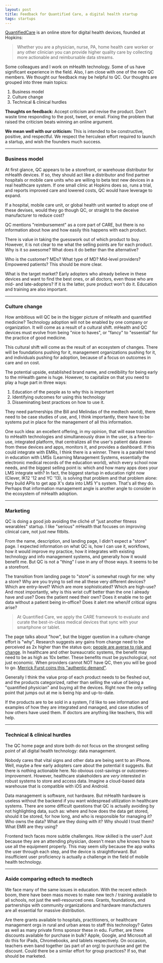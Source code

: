 ```yaml
---
layout: post
title: Feedback for Quantified Care, a digital health startup
tags: startups
---
```


[QuantifiedCare](http://www.quantifiedcare.com/) is an online store for digital health devices, founded at Hopkins:

> Whether you are a physician, nurse, PA, home health care worker or any other clinician you can provide higher quality care by collecting more actionable and reimbursable data streams.

Some colleagues and I work on mHealth technology. Some of us have significant experience in the field. Also, I am close with one of the new QC members. We thought our feedback may be helpful to QC. Our thoughts are grouped into three main topics:

1. Business model
2. Culture change
3. Technical & clinical hurdles

**Thoughts on feedback:** Accept criticism and revise the product. Don't waste time responding to the post, tweet, or email. Fixing the problem that raised the criticism beats winning an online argument.

**We mean well with our criticism:** This is intended to be constructive, positive, and respectful. We respect the herculean effort required to launch a startup, and wish the founders much success.

----------

### Business model

At first glance, QC appears to be a storefront, or warehouse distributor for mHealth devices. If so, they should act like a distributor and find partner hospitals or mobile care units who are willing to beta test new devices in a real healthcare system. If one small clinic at Hopkins does so, runs a trial, and reports improved care and lowered costs, QC would have leverage to expand.

If a hospital, mobile care unit, or global health unit wanted to adopt one of these devises, would they go though QC, or straight to the deceive manufacturer to reduce cost?

QC mentions "reimbursement" as a core part of CARE, but there is no information about how and how easily this happens with each product.

There is value in taking the guesswork out of which product to buy. However, it is not clear to me what the selling points are for each product. Why is it so awesome? What does it do better than the alternative?

Who is the customer? MDs? What type of MD? Mid-level providers? Empowered patients? This should be more clear.

What is the target market? Early adopters who already believe in these devices and want to find the best ones, or all doctors, even those who are mid- and late-adopters? If it is the latter, pure product won't do it. Education and training are also important.

----------

### Culture change

How ambitious will QC be in the bigger picture of mHealth and quantified medicine? Technology adoption will not be enabled by one company or organization. It will come as a result of a cultural shift. mHealth and QC devices must evolve from being "nice to haves", or "fancy" to "essential" for the practice of good medicine.

This cultural shift will come as the result of an ecosystem of changes. There will be foundations pushing for it, management organizations pushing for it, and individuals pushing for adoption, because of a focus on outcomes in care and on cost.

The potential upside, established brand name, and credibility for being early to the mHealth game is huge. However, to capitalize on that you need to play a huge part in three ways:

1. Education of the people as to why this is important
2. Identifying outcomes for using this technology
3. Disseminating best practices on how to use it.

They need partnerships (the Bill and Melindas of the medtech world), there need to be case studies of use, and, I think importantly, there have to be systems put in place for the management of all this information.

One such idea: an excellent offering, in my opinion, that will ease transition to mHealth technologies and simultaneously draw in the user, is a free-to-use, integrated platform, that centralizes all the user's patient data drawn from these devices and apps, monitors it, and provides a dashboard. If this could integrate with EMRs, I think there is a winner. There is a parallel trend in education with LMSs (Learning Management Systems, essentially the electronic medical records of the education world), which every school now needs, and the biggest selling point is: which and how many apps does your LMS integrate with? In fact, the biggest startup in education right now (Clever, IK12 '12 and YC '13), is solving that problem and that problem alone: they build APIs to get app X's data into LMS Y's system. That's all they do. Perhaps that information management angle is another angle to consider in the ecosystem of mHealth adoption.

----------

### Marketing

QC is doing a good job avoiding the cliché of "just another fitness wearables" startup. I like "serious" mHealth that focuses on improving clinical care, not just new fitbits.

From the name, description, and landing page, I didn't expect a "store" page. I expected information on what QC is, how I can use it, workflows, how it would improve my practice, how it integrates with existing technology and info management systems, and generally how it would benefit me. But QC is not a "thing" I use in any of those ways. It seems to be a storefront.

The transition from landing page to "store" is somewhat rough for me: why a store? Why are you trying to sell me all these very different devices? Which are entry-level? Which are more sophisticated? Which are high-use? And most importantly, why is this wrist cuff better than the one I already have and use? Does the patient need their own? Does it enable me to get data without a patient being in-office? Does it alert me when/if critical signs arise?

> At Quantified Care, we apply the CARE framework to evaluate and curate the best-in-class medical devices that sync with your smartphone or tablet.

The page talks about "how", but the bigger question in a culture-change effort is "why". Research suggests any gains from change need to be perceived as 2x higher than the status quo; [people are averse to risk and change](https://en.wikipedia.org/wiki/Loss_aversion). In healthcare and other bureaucratic systems, the benefit may need to be as high as 10x better. These benefits must be pyschological, not just economic. When providers cannot NOT have QC, then you will be good to go. [Merrick Furst coins this "authentic demand"](http://flashpoint.gatech.edu/jobs-you-cant-not-do/).

Generally I think the value prop of each product needs to be fleshed out, and the products categorized, rather than selling the value of being a "quantified physician" and buying all the devices. Right now the only selling point that jumps out at me is being hip and up-to-date.

If the products are to be sold in a system, I'd like to see information and examples of how they are integrated and managed, and case studies of how others have used them. If doctors are anything like teachers, this will help.

----------

### Technical & clinical hurdles

The QC home page and store both do not focus on the strongest selling point of all digital health technology: data management.

Nobody cares that vital signs and other data are being sent to an iPhone. Well, maybe a few early adopters care about the potential it suggests. But there is nothing actionable here. No obvious cost-savings or outcomes-improvement. However, healthcare stakeholders are *very* interested in robust systems to store and access data. Imagine a cloud-based data warehouse that is compatible with iOS and Android.

Data management is software, not hardware. But mHealth hardware is useless without the backend if you want widespread utilization in healthcare systems. There are some difficult questions that QC is actually avoiding by not highlighting data, such as: where and how does the data get stored, should it be stored, for how long, and who is responsible for managing it? Who owns the data? What are they doing with it? Why should I trust them? What EMR are they using?

Frontend tech faces more subtle challenges. How skilled is the user? Just because they are an attending physician, doesn't mean s/he knows how to use all the equipment properly. This may seem silly because the app walks the user through each step, and the device is straightforward. But insufficient user proficiency is actually a challenge in the field of mobile health technology.

----------

### Aside comparing edtech to medtech

We face many of the same issues in education. With the recent edtech boom, there have been mass moves to make new tech / training available to all schools, not just the well-resourced ones. Grants, foundations, and partnerships with community organizations and hardware manufacturers are all essential for massive distribution.

Are there grants available to hospitals, practitioners, or healthcare management orgs in rural and urban areas to staff this technology? Gates as well as many private firms sponsor these in edu. Further, are there discounts available for purchase in bulk? Apple, Google, and Microsoft all do this for iPads, Chromebooks, and tablets respectively. On occasion, teachers even band together (as part of an org) to purchase and get the discount. Could there be a similar effort for group practices? If so, that should be marketed.
